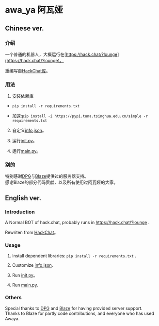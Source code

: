 # awa_ya 阿瓦娅
## Chinese ver.
### 介绍
一个普通的机器人，大概运行在[https://hack.chat/?lounge](https://hack.chat/?lounge)。 

重编写自[HackChat库](https://github.com/gkbrk/hackchat)。  

### 用法
1. 安装依赖库
- ```pip install -r requirements.txt``` 

- 加速:```pip install -i https://pypi.tuna.tsinghua.edu.cn/simple -r requirements.txt ```

2. 自定义[info.json](files/info.json)。  

3. 运行[init.py](init.py)。  

4. 运行[main.py](main.py)。  

### 别的
特别感谢[DPG](https://github.com/Doppelganger-phi)与[Blaze](https://github.com/geGDVS)提供过的服务器支持。  
感谢Blaze的部分代码贡献，以及所有使用过阿瓦娅的大家。

## English ver.
### Introduction
A Normal BOT of hack.chat, probably runs in https://hack.chat/?lounge .  
  
Rewriten from [HackChat](https://github.com/gkbrk/hackchat)。

### Usage
1. Install dependent libraries: ```pip install -r requirements.txt``` .   

2. Customize [info.json](files/info.json).

3. Run [init.py](init.py)。

4. Run [main.py](main.py).  

### Others
Special thanks to [DPG](https://github.com/Doppelganger-phi) and [Blaze](https://github.com/geGDVS) for having provided server support.  
Thanks to Blaze for partly code contributions, and everyone who has used Awaya.